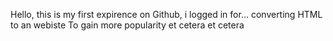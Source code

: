 Hello, this is my first expirence on Github, i logged in for...
converting HTML to an webiste
To gain more popularity
et cetera et cetera
